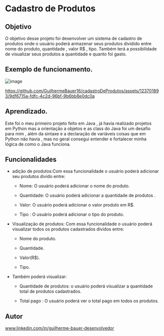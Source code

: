 # Cadastro de Produtos

## Objetivo

O objetivo desse projeto foi desenvolver um sistema de cadastro de produtos onde o usuário poderá armazenar seus produtos dividido entre nome do produto, quantidade , valor R$ , tipo. Também terá a possibilidade de visualizar seus produtos a quantidade e quanto foi gasto.

## Exemplo de funcionamento.  

![image](https://github.com/GuilhermeBauer16/cadastroDeProdutos/assets/123701893/0970f264-71e0-4aad-821a-62527693356f)

https://github.com/GuilhermeBauer16/cadastroDeProdutos/assets/123701893/9df6715a-fdfc-4c2d-96bf-9b6bb8e0dc0a

## Aprendizado.  

Este foi o meu primeiro projeto feito em Java , já havia realizado projetos em Python mas a orientação a objetos e as class do Java foi um desafio para mim , além da sintaxe e a declaração de variáveis coisas que em Python não havia , mas no geral consegui entender e fortalecer minha lógica de como o Java funciona.

## Funcionalidades 

* adição de produtos:Com essa funcionalidade o usuário poderá adicionar seu produtos divido entre:

  * Nome: O usuário poderá adicionar o nome do produto.

  * Quantidade: O usuário poderá adicionar a quantidade de produtos .

  * Valor: O usuário poderá adicionar o valor produto em R$.

  * Tipo : O usuário poderá adicionar o tipo do produto.

* Visualização de produtos: Com essa funcionalidade o usuário poderá visualizar todos os produtos cadastrados dividos entre:

  * Nome do produto.

  * Quantidade.

  * Valor(R$).

  * Tipo. 

* Também poderá visualizar:

  * Quantidade de produtos: o usuário poderá visualizar a quantidade total de produtos cadastrados.

  * Total pago : O usuário poderá ver o total pago em todos os produtos.

## Autor 

 www.linkedin.com/in/guilherme-bauer-desenvolvedor

